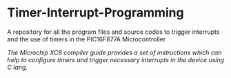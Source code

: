# Timer-Interrupt-Programming
A repository for all the program files and source codes to trigger interrupts and the use of timers in the PIC16F877A Microcontroller

*The Microchip XC8 compiler guide provides a set of instructions which can help to configure timers and trigger necessary interrupts in the device using C lang.*
